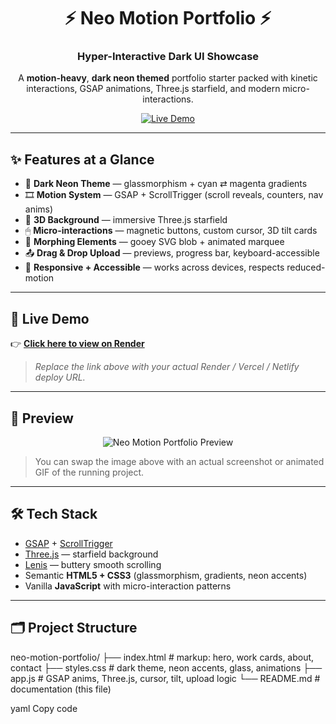 <div align="center">

# ⚡️ Neo Motion Portfolio ⚡️  
### Hyper-Interactive Dark UI Showcase

A **motion-heavy**, **dark neon themed** portfolio starter packed with kinetic interactions, GSAP animations, Three.js starfield, and modern micro-interactions.

[![Live Demo](https://img.shields.io/badge/Live%20Demo-Render-blueviolet?style=for-the-badge&logo=vercel)](https://your-render-link-here.onrender.com)

</div>

---

## ✨ Features at a Glance

- 🎨 **Dark Neon Theme** — glassmorphism + cyan ⇄ magenta gradients  
- 🎞 **Motion System** — GSAP + ScrollTrigger (scroll reveals, counters, nav anims)  
- 🌌 **3D Background** — immersive Three.js starfield  
- 🖱 **Micro-interactions** — magnetic buttons, custom cursor, 3D tilt cards  
- 🧩 **Morphing Elements** — gooey SVG blob + animated marquee  
- 📤 **Drag & Drop Upload** — previews, progress bar, keyboard-accessible  
- 📱 **Responsive + Accessible** — works across devices, respects reduced-motion  

---

## 🚀 Live Demo

👉 **[Click here to view on Render](https://your-render-link-here.onrender.com)**

> *Replace the link above with your actual Render / Vercel / Netlify deploy URL.*

---

## 📸 Preview

<p align="center">
  <img src="https://via.placeholder.com/1000x500/0a0b10/ffffff?text=Preview+Screenshot+Here" alt="Neo Motion Portfolio Preview"/>
</p>

> You can swap the image above with an actual screenshot or animated GIF of the running project.

---

## 🛠 Tech Stack

- [GSAP](https://greensock.com/gsap) + [ScrollTrigger](https://greensock.com/scrolltrigger/)  
- [Three.js](https://threejs.org/) — starfield background  
- [Lenis](https://github.com/studio-freight/lenis) — buttery smooth scrolling  
- Semantic **HTML5 + CSS3** (glassmorphism, gradients, neon accents)  
- Vanilla **JavaScript** with micro-interaction patterns  

---

## 🗂 Project Structure

neo-motion-portfolio/
├── index.html # markup: hero, work cards, about, contact
├── styles.css # dark theme, neon accents, glass, animations
├── app.js # GSAP anims, Three.js, cursor, tilt, upload logic
└── README.md # documentation (this file)

yaml
Copy code
